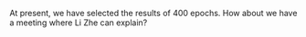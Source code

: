 At present, we have selected the results of 400 epochs. How about we have a meeting where Li Zhe can explain?
